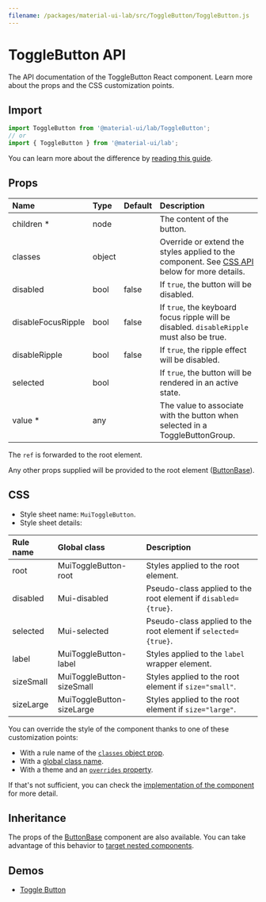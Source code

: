 ```yaml
---
filename: /packages/material-ui-lab/src/ToggleButton/ToggleButton.js
---
```


<!--- This documentation is automatically generated, do not try to edit it. -->

# ToggleButton API

<p class="description">The API documentation of the ToggleButton React component. Learn more about the props and the CSS customization points.</p>

## Import

```js
import ToggleButton from '@material-ui/lab/ToggleButton';
// or
import { ToggleButton } from '@material-ui/lab';
```

You can learn more about the difference by [reading this guide](/guides/minimizing-bundle-size/).



## Props

| Name | Type | Default | Description |
|:-----|:-----|:--------|:------------|
| <span class="prop-name required">children&nbsp;*</span> | <span class="prop-type">node</span> |  | The content of the button. |
| <span class="prop-name">classes</span> | <span class="prop-type">object</span> |  | Override or extend the styles applied to the component. See [CSS API](#css) below for more details. |
| <span class="prop-name">disabled</span> | <span class="prop-type">bool</span> | <span class="prop-default">false</span> | If `true`, the button will be disabled. |
| <span class="prop-name">disableFocusRipple</span> | <span class="prop-type">bool</span> | <span class="prop-default">false</span> | If `true`, the  keyboard focus ripple will be disabled. `disableRipple` must also be true. |
| <span class="prop-name">disableRipple</span> | <span class="prop-type">bool</span> | <span class="prop-default">false</span> | If `true`, the ripple effect will be disabled. |
| <span class="prop-name">selected</span> | <span class="prop-type">bool</span> |  | If `true`, the button will be rendered in an active state. |
| <span class="prop-name required">value&nbsp;*</span> | <span class="prop-type">any</span> |  | The value to associate with the button when selected in a ToggleButtonGroup. |

The `ref` is forwarded to the root element.

Any other props supplied will be provided to the root element ([ButtonBase](/api/button-base/)).

## CSS

- Style sheet name: `MuiToggleButton`.
- Style sheet details:

| Rule name | Global class | Description |
|:-----|:-------------|:------------|
| <span class="prop-name">root</span> | <span class="prop-name">MuiToggleButton-root</span> | Styles applied to the root element.
| <span class="prop-name">disabled</span> | <span class="prop-name">Mui-disabled</span> | Pseudo-class applied to the root element if `disabled={true}`.
| <span class="prop-name">selected</span> | <span class="prop-name">Mui-selected</span> | Pseudo-class applied to the root element if `selected={true}`.
| <span class="prop-name">label</span> | <span class="prop-name">MuiToggleButton-label</span> | Styles applied to the `label` wrapper element.
| <span class="prop-name">sizeSmall</span> | <span class="prop-name">MuiToggleButton-sizeSmall</span> | Styles applied to the root element if `size="small"`.
| <span class="prop-name">sizeLarge</span> | <span class="prop-name">MuiToggleButton-sizeLarge</span> | Styles applied to the root element if `size="large"`.

You can override the style of the component thanks to one of these customization points:

- With a rule name of the [`classes` object prop](/customization/components/#overriding-styles-with-classes).
- With a [global class name](/customization/components/#overriding-styles-with-global-class-names).
- With a theme and an [`overrides` property](/customization/globals/#css).

If that's not sufficient, you can check the [implementation of the component](https://github.com/mui-org/material-ui/blob/master/packages/material-ui-lab/src/ToggleButton/ToggleButton.js) for more detail.

## Inheritance

The props of the [ButtonBase](/api/button-base/) component are also available.
You can take advantage of this behavior to [target nested components](/guides/api/#spread).

## Demos

- [Toggle Button](/components/toggle-button/)

